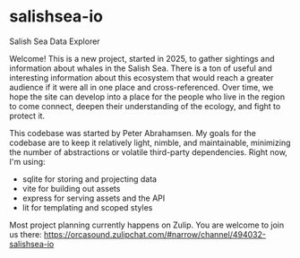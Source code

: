 # salishsea-io
Salish Sea Data Explorer

Welcome! This is a new project, started in 2025, to gather sightings and information about whales in the Salish Sea. There is a ton of useful and interesting information about this ecosystem that would reach a greater audience if it were all in one place and cross-referenced. Over time, we hope the site can develop into a place for the people who live in the region to come connect, deepen their understanding of the ecology, and fight to protect it.

This codebase was started by Peter Abrahamsen. My goals for the codebase are to keep it relatively light, nimble, and maintainable, minimizing the number of abstractions or volatile third-party dependencies. Right now, I'm using:
- sqlite for storing and projecting data
- vite for building out assets
- express for serving assets and the API
- lit for templating and scoped styles

Most project planning currently happens on Zulip. You are welcome to join us there: https://orcasound.zulipchat.com/#narrow/channel/494032-salishsea-io
